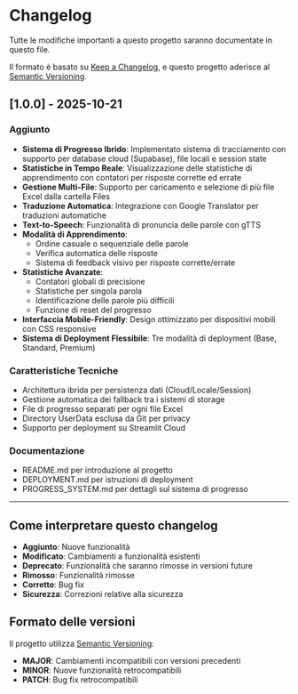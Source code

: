 # Changelog

Tutte le modifiche importanti a questo progetto saranno documentate in questo file.

Il formato è basato su [Keep a Changelog](https://keepachangelog.com/it/1.0.0/),
e questo progetto aderisce al [Semantic Versioning](https://semver.org/lang/it/).

## [1.0.0] - 2025-10-21

### Aggiunto
- **Sistema di Progresso Ibrido**: Implementato sistema di tracciamento con supporto per database cloud (Supabase), file locali e session state
- **Statistiche in Tempo Reale**: Visualizzazione delle statistiche di apprendimento con contatori per risposte corrette ed errate
- **Gestione Multi-File**: Supporto per caricamento e selezione di più file Excel dalla cartella Files
- **Traduzione Automatica**: Integrazione con Google Translator per traduzioni automatiche
- **Text-to-Speech**: Funzionalità di pronuncia delle parole con gTTS
- **Modalità di Apprendimento**: 
  - Ordine casuale o sequenziale delle parole
  - Verifica automatica delle risposte
  - Sistema di feedback visivo per risposte corrette/errate
- **Statistiche Avanzate**:
  - Contatori globali di precisione
  - Statistiche per singola parola
  - Identificazione delle parole più difficili
  - Funzione di reset del progresso
- **Interfaccia Mobile-Friendly**: Design ottimizzato per dispositivi mobili con CSS responsive
- **Sistema di Deployment Flessibile**: Tre modalità di deployment (Base, Standard, Premium)

### Caratteristiche Tecniche
- Architettura ibrida per persistenza dati (Cloud/Locale/Session)
- Gestione automatica dei fallback tra i sistemi di storage
- File di progresso separati per ogni file Excel
- Directory UserData esclusa da Git per privacy
- Supporto per deployment su Streamlit Cloud

### Documentazione
- README.md per introduzione al progetto
- DEPLOYMENT.md per istruzioni di deployment
- PROGRESS_SYSTEM.md per dettagli sul sistema di progresso

---

## Come interpretare questo changelog

- **Aggiunto**: Nuove funzionalità
- **Modificato**: Cambiamenti a funzionalità esistenti
- **Deprecato**: Funzionalità che saranno rimosse in versioni future
- **Rimosso**: Funzionalità rimosse
- **Corretto**: Bug fix
- **Sicurezza**: Correzioni relative alla sicurezza

## Formato delle versioni

Il progetto utilizza [Semantic Versioning](https://semver.org/lang/it/):
- **MAJOR**: Cambiamenti incompatibili con versioni precedenti
- **MINOR**: Nuove funzionalità retrocompatibili
- **PATCH**: Bug fix retrocompatibili
